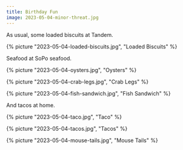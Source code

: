 ```yaml
---
title: Birthday Fun
image: 2023-05-04-minor-threat.jpg
---
```


As usual, some loaded biscuits at Tandem.

{% picture "2023-05-04-loaded-biscuits.jpg", "Loaded Biscuits" %}

Seafood at SoPo seafood.

{% picture "2023-05-04-oysters.jpg", "Oysters" %}

{% picture "2023-05-04-crab-legs.jpg", "Crab Legs" %}

{% picture "2023-05-04-fish-sandwich.jpg", "Fish Sandwich" %}

And tacos at home.

{% picture "2023-05-04-taco.jpg", "Taco" %}

{% picture "2023-05-04-tacos.jpg", "Tacos" %}

{% picture "2023-05-04-mouse-tails.jpg", "Mouse Tails" %}
